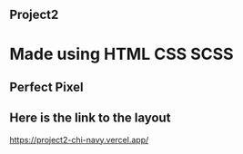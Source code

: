 ## Project2

# Made using HTML CSS SCSS
## Perfect Pixel

## Here is the link to the layout

https://project2-chi-navy.vercel.app/
